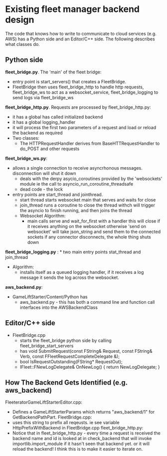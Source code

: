 # Existing fleet manager backend design
The code that knows how to write to communicate to cloud services (e.g. AWS) has a Python side and an Editor/C++ side.   The following describes what classes do.

## Python side
**fleet_bridge.py**. The 'main' of the fleet bridge: 
  * entry point is start_servers() that creates a FleetBridge.
  * FleetBridge then uses fleet_bridge_http to handle http requests, fleet_bridge_ws to act as a websocket_service, fleet_bridge_logging to send logs via fleet_bridge_ws

**fleet_bridge_http.py**.  Requests are processed by fleet_bridge_http.py:
  * it has a global has called initialized backend
  * it has a global logging_handler
  * it will process the first two parameters of a request and load or reload the backend as required
  * Two classes:
    * The HTTPRequestHandler derives from BaseHTTRequestHandler to do_POST and other requests 

**fleet_bridge_ws.py**:
  * allows a single connection to receive asyncrhonous messages. disconnection will shut it down
	* deals with the derpy asycio_coroutines provided by the 'websockets' module ie the call to asyncio_run_coroutine_threadsafe
	* dead code - the lock
  * entry points are start_thread and jointhread.
	  * start thread starts websocket main that serves and waits for close
	   * join_thread runs a coroutine to close the thread withch will trigger the asyncio to finish running, and then joins the thread 
	* Websocket Algorithm:
	  * main calls serve and wait_for_first with a handler this will close if it receives anything on the websocket otherwise 'send on websocket' will take json_string and send them to the connected sockets
	 if any connector disconnects, the whole thing shuts down

**fleet_bridge_logging.py** :
	* two main entry points stat_thread and join_thread
  * Algorithm:
	  * installs itself as a queued logging handler, if it receives a log message it sends the log across the websocket.

**aws_backend.py**: 
  * GameLiftStarter/Content/Python has
    * aws_backend.py - this has both a command line and function call interfaces into the AWSBackendClass

## Editor/C++ side
  * FleetBridge.cpp 
	* starts the fleet_bridge python side by calling fleet_bridge_start_servers
	* has void SubmitRequest(const FString& Request, const FString& Verb, const FFleetRequestCompleteDelegate &);
	* bool IsRequestOutstanding(FString* RequestOut);
	* IFleet::FNewLogDelegate& OnNewLog() { return NewLogDelegate;  }


## How The Backend Gets Identified (e.g. aws_backend)
FleeteratorGameLiftStarterEditor.cpp:
* Defines a GameLiftStarterParams which returns "aws_backend/1" for GetBackendPathPart.
FleetBridge.cpp:
* uses this string to prefix all reqeusts.  ie see variable HttpPrefixWithBackend in FleetBridge.cpp
fleet_bridge_http.py:
* Notice that in fleet_bridge_http.py - every time a request is received the backend name and id is looked at in check_backend that will invoke
importlib.import_module if it hasn't seen that backend yet.  or it will reload the backend!  I think this is to make it easier to iterate on.

